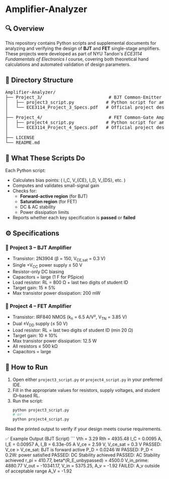 # Amplifier-Analyzer

## 🔍 Overview

This repository contains Python scripts and supplemental documents for analyzing and verifying the design of **BJT** and **FET** single-stage amplifiers. These projects were developed as part of NYU Tandon's *ECE3114 Fundamentals of Electronics I* course, covering both theoretical hand calculations and automated validation of design parameters.

## 📁 Directory Structure

<pre>
Amplifier-Analyzer/
├── Project_3/                         # BJT Common-Emitter Amplifier
│   ├── project3_script.py            # Python script for amplifier analysis
│   └── ECE3114_Project_3_Specs.pdf   # Official project description and specs
│
├── Project_4/                         # FET Common-Gate Amplifier
│   ├── project4_script.py            # Python script for amplifier analysis
│   └── ECE3114_Project_4_Specs.pdf   # Official project description and specs
│
├── LICENSE
└── README.md
</pre>

## 🧪 What These Scripts Do

Each Python script:
- Calculates bias points: \( I_C, V_{CE}, I_D, V_{DS}, etc. \)
- Computes and validates small-signal gain
- Checks for:
  - **Forward-active region** (for BJT)
  - **Saturation region** (for FET)
  - DC & AC stability
  - Power dissipation limits
- Reports whether each key specification is **passed** or **failed**

## ⚙️ Specifications
### 🔧 Project 3 – BJT Amplifier
- Transistor: 2N3904 (β = 150, V<sub>CE,sat</sub> = 0.3 V)
- Single +V<sub>CC</sub> power supply ≤ 50 V
- Resistor-only DC biasing
- Capacitors = large (1 F for PSpice)
- Load resistor: RL = 800 Ω + last two digits of student ID
- Target gain: 15 ± 5%
- Max transistor power dissipation: 200 mW

### 🔧 Project 4 – FET Amplifier
- Transistor: IRF840 NMOS (k<sub>n</sub> = 6.5 A/V², V<sub>TN</sub> = 3.85 V)
- Dual ±V<sub>DD</sub> supply (≤ 50 V)
- Load resistor: RL = last two digits of student ID (min 20 Ω)
- Target gain: 10 ± 10%
- Max transistor power dissipation: 12.5 W
- All resistors ≤ 500 kΩ
- Capacitors = large

## 🚀 How to Run

1. Open either `project3_script.py` or `project4_script.py` in your preferred IDE.
2. Fill in the appropriate values for resistors, supply voltages, and student ID–based RL.
3. Run the script:
   ```bash
   python project3_script.py
   # or
   python project4_script.py
Read the printed output to verify if your design meets course requirements.

✅ Example Output (BJT Script)
    ```
      Vth = 3.29 Rth = 4935.48
      I_C = 0.0095 A, I_E = 0.00957 A, I_B = 6.33e-05 A
      V_ce = 2.59 V, V_ce_sat = 0.3 V
      PASSED: V_ce > V_ce_sat: BJT is forward active
      P_D = 0.0246 W
      PASSED: P_D < 0.2W: power satisfied
      PASSED: DC Stability achieved
      PASSED: AC Stability achieved
      r_pi = 410.77, beta*(R_E_unbypassed) = 4500.0
      V_in_prime: 4880.77
      V_out = -10341.17, V_in = 5375.25, A_v = -1.92
      FAILED: A_v outside of acceptable range
      A_V = -1.92
```
